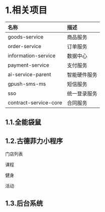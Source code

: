 # 1.相关项目

| 名称 | 描述 |
| :--- | :--- |
| goods-service | 商品服务 |
| order-service | 订单服务 |
| information-service | 数据中心 |
| payment-service | 支付服务 |
| ai-service-parent | 智能硬件服务 |
| gpush-sms-ms | 短信服务 |
| sso | 统一登录服务 |
| contract-service-core | 合同服务 |

## 1.1.全能袋鼠

## 1.2.古德菲力小程序

门店列表

课程

健身

活动

## 1.3.后台系统



